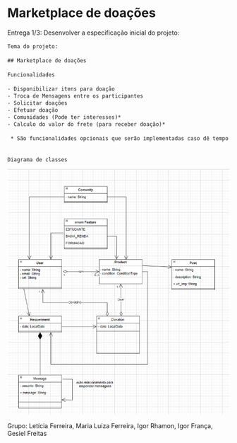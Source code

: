 # Marketplace de doações

Entrega 1/3: Desenvolver a especificação inicial do projeto:

    Tema do projeto:
    
    ## Marketplace de doações
    
    Funcionalidades
    
    - Disponibilizar itens para doação
    - Troca de Mensagens entre os participantes
    - Solicitar doações
    - Efetuar doação
    - Comunidades (Pode ter interesses)*
    - Calculo do valor do frete (para receber doação)*
     
     * São funcionalidades opcionais que serão implementadas caso dê tempo

    
    Diagrama de classes
    
![Diagrama de Classe](/images/doacoes_class_diagram.png)

Grupo:
Letícia Ferreira,
Maria Luiza Ferreira,
Igor Rhamon,
Igor França,
Gesiel Freitas
